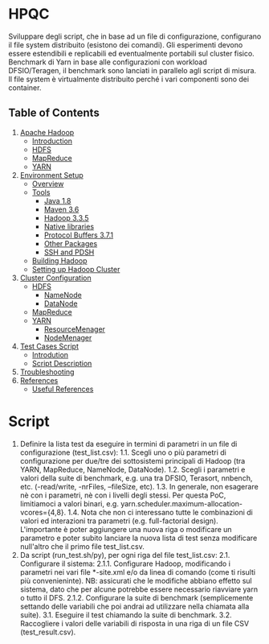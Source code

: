# HPQC
Sviluppare degli script, che in base ad un file di configurazione, configurano il file system distribuito (esistono dei comandi). Gli esperimenti devono essere estendibili e replicabili ed eventualmente portabili sul cluster fisico.
Benchmark di Yarn in base alle configurazioni con workload DFSIO/Teragen, il benchmark sono lanciati in parallelo agli script di misura.
Il file system è virtualmente distribuito perché i vari componenti sono dei container.


## Table of Contents
1. [Apache Hadoop](Hadoop.md)
    * [Introduction](Hadoop.md#intro)
    * [HDFS](Hadoop.md#hdfs)
    * [MapReduce](Hadoop.md#mapred)
    * [YARN](Hadoop.md#YARN)
1. [Environment Setup](Setup.md)
    * [Overview](Setup.md#overview)
    * [Tools](Setup.md#tool)
        * [Java 1.8](Setup.md#java1.8)
        * [Maven 3.6](Setup.md#maven3.6)
        * [Hadoop 3.3.5](Setup.md#hadoop3)
        * [Native libraries](Setup.md#nl)
        * [Protocol Buffers 3.7.1](Setup.md#pb3.7)
        * [Other Packages](Setup.md#op)
        * [SSH and PDSH](Setup.md#ssh)
    * [Building Hadoop](Setup.md#build)
    * [Setting up Hadoop Cluster](Setup.md#cluster)
1. [Cluster Configuration](Parameters.md)
    * [HDFS](Parameters.md#hdfsparanalysis)
        * [NameNode](Parameters.md#namenodeparanalysis)
        * [DataNode](Parameters.md#datanodeparanalysis)
    * [MapReduce](Parameters.md#maprredparanalysis)
    * [YARN](Parameters.md#yarnparanalysis)
        * [ResourceMenager](Parameters.md#resourcemanagerparanalysis)
        * [NodeMenager](Parameters.md#nodemagaerparanalysis)
1. [Test Cases Script](Experiments.md)
    * [Introdution](Experiments.md#scriptintro)
    * [Script Description](Experiments.md#scriptdesc)
1. [Troubleshooting](Troubleshooting.md)
1. [References](References.md)
    * [Useful References](References.md#usefullref)


# Script
1. Definire la lista test da eseguire in termini di parametri in un file di configurazione (test_list.csv):
    1.1. Scegli uno o più parametri di configurazione per due/tre dei sottosistemi principali di Hadoop (tra YARN, MapReduce, NameNode, DataNode).
    1.2. Scegli i parametri e valori della suite di benchmark, e.g. una tra DFSIO, Terasort, nnbench, etc. (-read/write, -nrFiles, –fileSize, etc).
    1.3. In generale, non esagerare nè con i parametri, nè con i livelli degli stessi. Per questa PoC, limitiamoci a valori binari, e.g. yarn.scheduler.maximum-allocation-vcores={4,8}.
    1.4. Nota che non ci interessano tutte le combinazioni di valori ed interazioni tra parametri (e.g. full-factorial design). L'importante è poter aggiungere una nuova riga o modificare un parametro e poter subito lanciare la nuova lista di test senza modificare null'altro che il primo file test_list.csv.
2. Da script (run_test.sh/py), per ogni riga del file test_list.csv:
    2.1. Configurare il sistema:
        2.1.1. Configurare Hadoop, modificando i parametri nei vari file *-site.xml e/o da linea di comando (come ti risulti più convenieninte). NB: assicurati che le modifiche abbiano effetto sul sistema, dato che per alcune potrebbe essere necessario riavviare yarn o tutto il DFS.
        2.1.2. Configurare la suite di benchmark (semplicemente settando delle variabili che poi andrai ad utilizzare nella chiamata alla suite).
    3.1. Eseguire il test chiamando la suite di benchmark.
    3.2. Raccogliere i valori delle variabili di risposta in una riga di un file CSV (test_result.csv).









